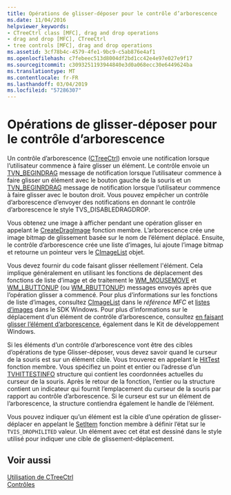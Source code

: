 ```yaml
---
title: Opérations de glisser-déposer pour le contrôle d’arborescence
ms.date: 11/04/2016
helpviewer_keywords:
- CTreeCtrl class [MFC], drag and drop operations
- drag and drop [MFC], CTreeCtrl
- tree controls [MFC], drag and drop operations
ms.assetid: 3cf78b4c-4579-4fe1-9bc9-c5ab876e4af1
ms.openlocfilehash: c7febeec513d8004df2bd1cc42e4e97e027e9f17
ms.sourcegitcommit: c3093251193944840e3d0a068ecc30e6449624ba
ms.translationtype: MT
ms.contentlocale: fr-FR
ms.lasthandoff: 03/04/2019
ms.locfileid: "57286307"
---
```

# <a name="tree-control-drag-and-drop-operations"></a>Opérations de glisser-déposer pour le contrôle d’arborescence

Un contrôle d’arborescence ([CTreeCtrl](../mfc/reference/ctreectrl-class.md)) envoie une notification lorsque l’utilisateur commence à faire glisser un élément. Le contrôle envoie un [TVN_BEGINDRAG](/windows/desktop/Controls/tvn-begindrag) message de notification lorsque l’utilisateur commence à faire glisser un élément avec le bouton gauche de la souris et un [TVN_BEGINRDRAG](/windows/desktop/Controls/tvn-beginrdrag) message de notification lorsque l’utilisateur commence à faire glisser avec le bouton droit. Vous pouvez empêcher un contrôle d’arborescence d’envoyer des notifications en donnant le contrôle d’arborescence le style TVS_DISABLEDRAGDROP.

Vous obtenez une image à afficher pendant une opération glisser en appelant le [CreateDragImage](../mfc/reference/ctreectrl-class.md#createdragimage) fonction membre. L’arborescence crée une image bitmap de glissement basée sur le nom de l’élément déplacé. Ensuite, le contrôle d’arborescence crée une liste d’images, lui ajoute l’image bitmap et retourne un pointeur vers le [CImageList](../mfc/reference/cimagelist-class.md) objet.

Vous devez fournir du code faisant glisser réellement l'élément. Cela implique généralement en utilisant les fonctions de déplacement des fonctions de liste d’image et de traitement le [WM_MOUSEMOVE](/windows/desktop/inputdev/wm-mousemove) et [WM_LBUTTONUP](/windows/desktop/inputdev/wm-lbuttonup) (ou [WM_RBUTTONUP](/windows/desktop/inputdev/wm-rbuttonup)) messages envoyés après que l’opération glisser a commencé. Pour plus d’informations sur les fonctions de liste d’images, consultez [CImageList](../mfc/reference/cimagelist-class.md) dans le *référence MFC* et [listes d’images](/windows/desktop/controls/image-lists) dans le SDK Windows. Pour plus d’informations sur le déplacement d’un élément de contrôle d’arborescence, consultez [en faisant glisser l’élément d’arborescence](/windows/desktop/Controls/tree-view-controls), également dans le Kit de développement Windows.

Si les éléments d’un contrôle d’arborescence vont être des cibles d’opérations de type Glisser-déposer, vous devez savoir quand le curseur de la souris est sur un élément cible. Vous trouverez en appelant le [HitTest](../mfc/reference/ctreectrl-class.md#hittest) fonction membre. Vous spécifiez un point et entier ou l’adresse d’un [TVHITTESTINFO](/windows/desktop/api/commctrl/ns-commctrl-tagtvhittestinfo) structure qui contient les coordonnées actuelles du curseur de la souris. Après le retour de la fonction, l’entier ou la structure contient un indicateur qui fournit l’emplacement du curseur de la souris par rapport au contrôle d’arborescence. Si le curseur est sur un élément de l’arborescence, la structure contiendra également le handle de l’élément.

Vous pouvez indiquer qu’un élément est la cible d’une opération de glisser-déplacer en appelant le [SetItem](../mfc/reference/ctreectrl-class.md#setitem) fonction membre à définir l’état sur le `TVIS_DROPHILITED` valeur. Un élément avec cet état est dessiné dans le style utilisé pour indiquer une cible de glissement-déplacement.

## <a name="see-also"></a>Voir aussi

[Utilisation de CTreeCtrl](../mfc/using-ctreectrl.md)<br/>
[Contrôles](../mfc/controls-mfc.md)
